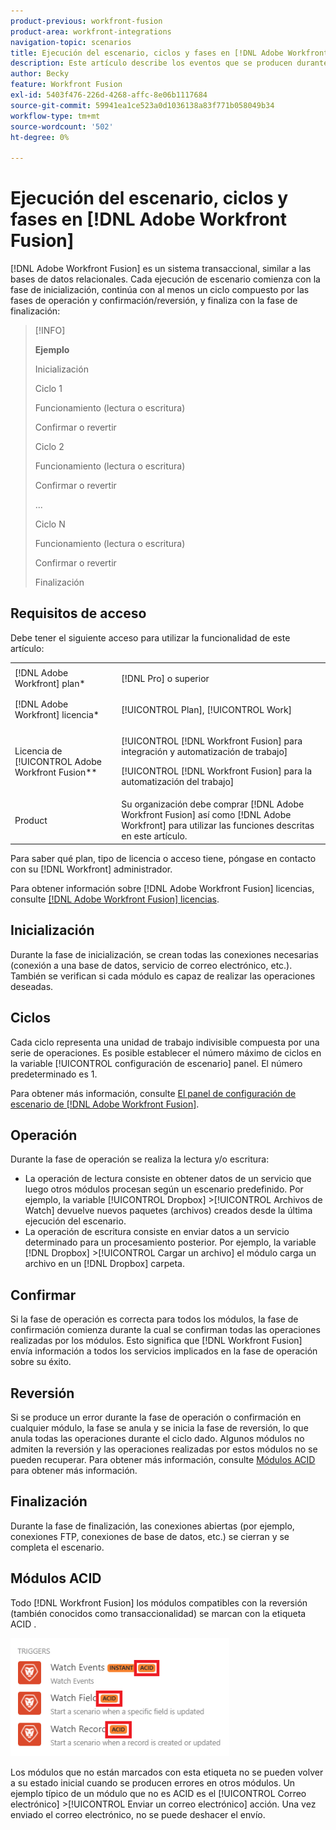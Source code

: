 ```yaml
---
product-previous: workfront-fusion
product-area: workfront-integrations
navigation-topic: scenarios
title: Ejecución del escenario, ciclos y fases en [!DNL Adobe Workfront Fusion]
description: Este artículo describe los eventos que se producen durante la [!DNL Adobe Workfront Fusion] se está ejecutando, como inicialización, operaciones, confirmaciones y devoluciones.
author: Becky
feature: Workfront Fusion
exl-id: 5403f476-226d-4268-affc-8e06b1117684
source-git-commit: 59941ea1ce523a0d1036138a83f771b058049b34
workflow-type: tm+mt
source-wordcount: '502'
ht-degree: 0%

---
```


# Ejecución del escenario, ciclos y fases en [!DNL Adobe Workfront Fusion]

[!DNL Adobe Workfront Fusion] es un sistema transaccional, similar a las bases de datos relacionales. Cada ejecución de escenario comienza con la fase de inicialización, continúa con al menos un ciclo compuesto por las fases de operación y confirmación/reversión, y finaliza con la fase de finalización:

>[!INFO]
>
>**Ejemplo**
>
>Inicialización
>
>Ciclo 1
>
>Funcionamiento (lectura o escritura)
>
>Confirmar o revertir
>
>Ciclo 2
>
>Funcionamiento (lectura o escritura)
>
>Confirmar o revertir
>
>...
>
>Ciclo N
>
>Funcionamiento (lectura o escritura)
>
>Confirmar o revertir
>
>Finalización

## Requisitos de acceso

Debe tener el siguiente acceso para utilizar la funcionalidad de este artículo:

<table style="table-layout:auto"> 
 <col> 
 <col> 
 <tbody> 
  <tr> 
    <td role="rowheader">[!DNL Adobe Workfront] plan*</td> 
   <td> <p>[!DNL Pro] o superior</p> </td> 
  </tr> 
  <tr data-mc-conditions=""> 
   <td role="rowheader">[!DNL Adobe Workfront] licencia*</td> 
   <td> <p>[!UICONTROL Plan], [!UICONTROL Work]</p> </td> 
  </tr> 
  <tr> 
   <td role="rowheader">Licencia de [!UICONTROL Adobe Workfront Fusion**</td> 
  <td> <p>[!UICONTROL [!DNL Workfront Fusion] para integración y automatización de trabajo] </p><p>[!UICONTROL [!DNL Workfront Fusion] para la automatización del trabajo] </p>  </td>  
  </tr> 
  <tr> 
   <td role="rowheader">Product</td> 
   <td>Su organización debe comprar [!DNL Adobe Workfront Fusion] así como [!DNL Adobe Workfront] para utilizar las funciones descritas en este artículo.</td> 
  </tr> 
 </tbody> 
</table>

Para saber qué plan, tipo de licencia o acceso tiene, póngase en contacto con su [!DNL Workfront] administrador.

Para obtener información sobre [!DNL Adobe Workfront Fusion] licencias, consulte [[!DNL Adobe Workfront Fusion] licencias](../../workfront-fusion/get-started/license-automation-vs-integration.md).

## Inicialización

Durante la fase de inicialización, se crean todas las conexiones necesarias (conexión a una base de datos, servicio de correo electrónico, etc.). También se verifican si cada módulo es capaz de realizar las operaciones deseadas.

## Ciclos

Cada ciclo representa una unidad de trabajo indivisible compuesta por una serie de operaciones. Es posible establecer el número máximo de ciclos en la variable [!UICONTROL configuración de escenario] panel. El número predeterminado es 1.

Para obtener más información, consulte [El panel de configuración de escenario de [!DNL Adobe Workfront Fusion]](../../workfront-fusion/scenarios/scenario-settings-panel.md).

## Operación

Durante la fase de operación se realiza la lectura y/o escritura:

* La operación de lectura consiste en obtener datos de un servicio que luego otros módulos procesan según un escenario predefinido. Por ejemplo, la variable [!UICONTROL Dropbox] >[!UICONTROL Archivos de Watch] devuelve nuevos paquetes (archivos) creados desde la última ejecución del escenario.
* La operación de escritura consiste en enviar datos a un servicio determinado para un procesamiento posterior. Por ejemplo, la variable [!DNL Dropbox] >[!UICONTROL Cargar un archivo] el módulo carga un archivo en un [!DNL Dropbox] carpeta.

## Confirmar

Si la fase de operación es correcta para todos los módulos, la fase de confirmación comienza durante la cual se confirman todas las operaciones realizadas por los módulos. Esto significa que [!DNL Workfront Fusion] envía información a todos los servicios implicados en la fase de operación sobre su éxito.

## Reversión

Si se produce un error durante la fase de operación o confirmación en cualquier módulo, la fase se anula y se inicia la fase de reversión, lo que anula todas las operaciones durante el ciclo dado. Algunos módulos no admiten la reversión y las operaciones realizadas por estos módulos no se pueden recuperar. Para obtener más información, consulte [Módulos ACID](#acid-modules) para obtener más información.

## Finalización

Durante la fase de finalización, las conexiones abiertas (por ejemplo, conexiones FTP, conexiones de base de datos, etc.) se cierran y se completa el escenario.

## Módulos ACID

Todo [!DNL Workfront Fusion] los módulos compatibles con la reversión (también conocidos como transaccionalidad) se marcan con la etiqueta ACID .

![](assets/acid-modules-350x189.png)

Los módulos que no están marcados con esta etiqueta no se pueden volver a su estado inicial cuando se producen errores en otros módulos. Un ejemplo típico de un módulo que no es ACID es el [!UICONTROL Correo electrónico] >[!UICONTROL Enviar un correo electrónico] acción. Una vez enviado el correo electrónico, no se puede deshacer el envío.
